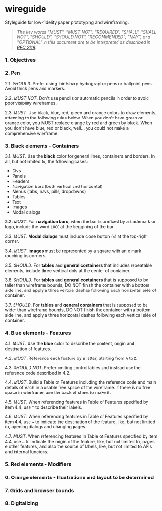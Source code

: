 # wireguide
Styleguide for low-fidelity paper prototyping and wireframing.

> _The key words "MUST", "MUST NOT", "REQUIRED", "SHALL", "SHALL NOT", "SHOULD", "SHOULD NOT", "RECOMMENDED",  "MAY", and "OPTIONAL" in this document are to be interpreted as described in [RFC 2119](https://www.ietf.org/rfc/rfc2119.txt)._

### 1. Objectives

### 2. Pen

2.1. _SHOULD_. Prefer using thin/sharp hydrographic pens or ballpoint pens. Avoid thick pens and markers.

2.2. _MUST NOT_. Don't use pencils or automatic pencils in order to avoid poor visibility wireframes.

2.3. _MUST_. Use black, blue, red, green and orange colors to draw elements, attending to the following rules below. When you don't have green or orange color, you MUST replace orange by red and green by black. When you don't have blue, red or black, well... you could not make a comprehensive wireframe.

### 3. Black elements - Containers

3.1. _MUST_. Use the **black** color for general lines, containers and borders. In all, but not limited to, the following cases:
- Divs
- Panels
- Headers
- Navigation bars (both vertical and horizontal)
- Menus (tabs, navs, pills, dropdowns)
- Tables
- Text
- Images
- Modal dialogs

3.2. _MUST_. For **navigation bars**, when the bar is prefixed by a trademark or logo, include the word `LOGO` at the beggining of the bar.

3.3. _MUST_. **Modal dialogs** must include close button (`×`) at the top-right corner.

3.4. _MUST_. **Images** must be represented by a square with an x mark touching its corners.

3.5. _SHOULD_. For **tables** and **general containers** that includes repeatable elements, include three vertical dots at the center of container.

3.6. _SHOULD_. For **tables** and **general containers** that is supposed to be taller than wireframe bounds, DO NOT finish the container with a bottom side line, and apply a three vertcial dashes following each horizontal side of container.

3.7. _SHOULD_. For **tables** and **general containers** that is supposed to be wider than wireframe bounds, DO NOT finish the container with a bottom side line, and apply a three horizontal dashes following each vertical side of container.

### 4. Blue elements - Features

4.1. _MUST_. Use the **blue** color to describe the content, origin and destination of features.

4.2. _MUST_. Reference each feature by a letter, starting from `A` to `Z`.

4.3. _SHOULD NOT_. Prefer omiting control lables and instead use the reference code described in 4.2.

4.4. _MUST_. Build a Table of Features including the reference code and main details of each in a usable free space of the wireframe. If there is no free space in wireframe, use the back of sheet to make it.

4.5. _MUST_. When referencing features in Table of Features specified by item 4.4, use `"` to describe their labels.

4.6. _MUST_. When referencing features in Table of Features specified by item 4.4, use `→` to indicate the destination of the feature, like, but not limited to, opening dialogs and changing pages.

4.7. _MUST_. When referencing features in Table of Features specified by item 4.4, use `←` to indicate the origin of the feature, like, but not limited to, pages e other features, and also the source of labels, like, but not limited to APIs and internal funcions.

### 5. Red elements - Modifiers

### 6. Orange elements - Illustrations and layout to be determined

### 7. Grids and browser bounds

### 8. Digitalizing
